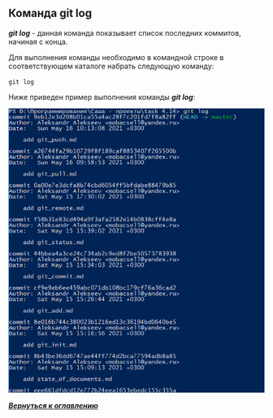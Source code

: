 ## Команда git log

***git log*** - данная команда показывает список последних коммитов, начиная с конца.

Для выполнения команды необходимо в командной строке в соответствующем каталоге набрать следующую команду:

```bash=
git log
```

Ниже приведен пример выполнения команды ***git log***:

![git log](../assets/git_log.png)

[***Вернуться к оглавлению***](../readme.md)